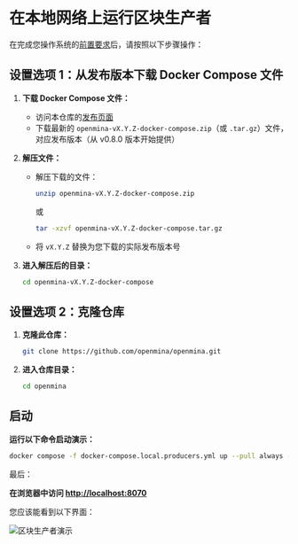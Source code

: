 # 在本地网络上运行区块生产者

在完成您操作系统的[前置要求](./docs/docker-installation.zh.md)后，请按照以下步骤操作：

## 设置选项 1：从发布版本下载 Docker Compose 文件

1. **下载 Docker Compose 文件：**

   - 访问本仓库的[发布页面](https://github.com/openmina/openmina/releases)
   - 下载最新的 `openmina-vX.Y.Z-docker-compose.zip`（或 `.tar.gz`）文件，对应发布版本（从 v0.8.0 版本开始提供）

2. **解压文件：**

   - 解压下载的文件：
     ```bash
     unzip openmina-vX.Y.Z-docker-compose.zip
     ```
     或
     ```bash
     tar -xzvf openmina-vX.Y.Z-docker-compose.tar.gz
     ```
   - 将 `vX.Y.Z` 替换为您下载的实际发布版本号

3. **进入解压后的目录：**
   ```bash
   cd openmina-vX.Y.Z-docker-compose
   ```

## 设置选项 2：克隆仓库

1. **克隆此仓库：**

   ```bash
   git clone https://github.com/openmina/openmina.git
   ```

2. **进入仓库目录：**
   ```bash
   cd openmina
   ```

## 启动

**运行以下命令启动演示：**

```bash
docker compose -f docker-compose.local.producers.yml up --pull always --force-recreate
```

最后：

**在浏览器中访问 [http://localhost:8070](http://localhost:8070)**

您应该能看到以下界面：

![区块生产者演示](https://github.com/user-attachments/assets/f0ccc36e-0ee8-4284-a8d7-de0f9a3397d6)
